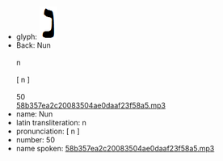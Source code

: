 - glyph: ![a8e0afe596479fb5156972abe6c46998.png](./7.png)
- Back: Nun<br /><br />n<br /><br />[ n ]<br /><br />50<br />[58b357ea2c20083504ae0daaf23f58a5.mp3](./64.mp3)<br />
- name: Nun
- latin transliteration: n<br />
- pronunciation: [ n ]<br />
- number: 50<br />
- name spoken: [58b357ea2c20083504ae0daaf23f58a5.mp3](./64.mp3)